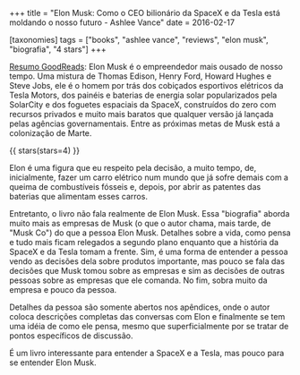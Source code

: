 +++
title = "Elon Musk: Como o CEO bilionário da SpaceX e da Tesla está moldando o nosso futuro - Ashlee Vance"
date = 2016-02-17

[taxonomies]
tags = ["books", "ashlee vance", "reviews", "elon musk", "biografia", 
"4 stars"]
+++

[Resumo GoodReads](https://www.goodreads.com/book/show/26866506-elon-musk):
Elon Musk é o empreendedor mais ousado de nosso tempo. Uma mistura de Thomas
Edison, Henry Ford, Howard Hughes e Steve Jobs, ele é o homem por trás dos
cobiçados esportivos elétricos da Tesla Motors, dos painéis e baterias de
energia solar popularizados pela SolarCity e dos foguetes espaciais da SpaceX,
construídos do zero com recursos privados e muito mais baratos que qualquer
versão já lançada pelas agências governamentais. Entre as próximas metas de
Musk está a colonização de Marte.

<!-- more -->

{{ stars(stars=4) }}

Elon é uma figura que eu respeito pela decisão, a muito tempo, de,
inicialmente, fazer um carro elétrico num mundo que já sofre demais com a
queima de combustíveis fósseis e, depois, por abrir as patentes das baterias
que alimentam esses carros.

Entretanto, o livro não fala realmente de Elon Musk. Essa "biografia" aborda
muito mais as empresas de Musk (o que o autor chama, mais tarde, de "Musk Co")
do que a pessoa Elon Musk. Detalhes sobre a vida, como pensa e tudo mais ficam
relegados a segundo plano enquanto que a história da SpaceX e da Tesla tomam a
frente. Sim, é uma forma de entender a pessoa vendo as decisões dela sobre
produtos importante, mas pouco se fala das decisões que Musk tomou sobre as
empresas e sim as decisões de outras pessoas sobre as empresas que ele
comanda. No fim, sobra muito da empresa e pouco da pessoa.

Detalhes da pessoa são somente abertos nos apêndices, onde o autor coloca
descrições completas das conversas com Elon e finalmente se tem uma idéia de
como ele pensa, mesmo que superficialmente por se tratar de pontos específicos
de discussão.

É um livro interessante para entender a SpaceX e a Tesla, mas pouco para se
entender Elon Musk.
